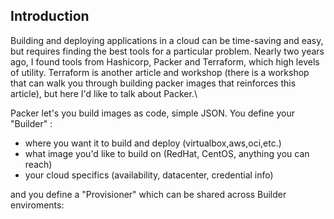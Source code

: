 ## Introduction

Building and deploying applications in a cloud can be time-saving and easy, but requires finding the best tools for a particular problem. Nearly two years ago, I found tools from Hashicorp, Packer and Terraform, which high levels of utility.
Terraform is another article and workshop (there is a workshop that can walk you through building packer images that reinforces this article), but here I'd like to talk about Packer.\

Packer let's you build images as code, simple JSON.  You define your "Builder" :

- where you want it to build and deploy (virtualbox,aws,oci,etc.)  
- what image you'd like to build on (RedHat, CentOS, anything you can reach)
- your cloud specifics (availability, datacenter, credential info)

and you define a "Provisioner" which can be shared across Builder enviroments:
